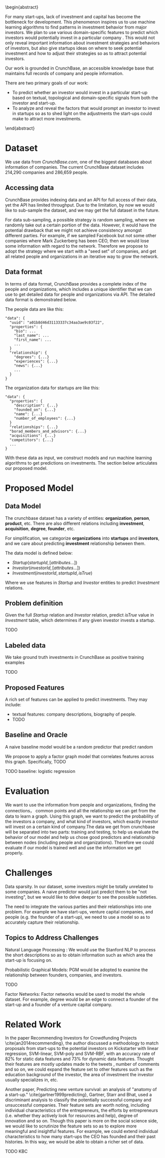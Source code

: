 
<!--Potential investment match for tech companies -->

<!--Define the input-output behavior of the system and the scope of the project. What is your evaluation metric for success? Collect some preliminary data, and give concrete examples of inputs and outputs. Implement a baseline and an oracle and discuss the gap. What are the challenges? Which topics (e.g., search, MDPs, etc.) might be able to address those challenges (at a high-level, since we haven't covered any techniques in detail at this point)? Search the Internet for similar projects and mention the related work. You should basically have all the infrastructure (e.g., building a simulator, cleaning data) completed to do something interesting by now.-->

\begin{abstract}

For many start-ups, lack of investment and capital has become the
bottleneck for development. This phenomenon inspires us to use machine
learning algorithms to find patterns in investment behavior from major
investors. We plan to use various domain-specific features to predict
which investors would potentially invest in a particular company .
This would not only reveal important information about investment
strategies and behaviors of investors, but also give startups ideas on
where to seek potential investment and how to adjust their strategies
so as to attract potential investors.

Our work is grounded in CrunchBase, an accessible knowledge base that
maintains full records of company and people information.

There are two primary goals of our work:

- To predict whether an investor would invest in a particular start-up based on textual, topological and domain-specific signals from both the investor and start-up.
- To analyze and reveal the factors that would prompt an investor to invest in startups so as to shed light on the adjustments the start-ups could make to attract more investments. 

<!-- { Our goal is to infer investment events in technology companies using various domain-specific features. This work can potentially cast insights to understanding factors affecting investment behaviors, making strategies for companies and investors, and mining interesting patterns happening in the market. Our work is grounded in CrunchBase, an accessible knowledge base that maintains full records of company and people information.

We ask questions such as: what factors play the most critical role in investments? Can we infer whether an investor will invest a certain company by textual, topological and domain-specific signals?}
 -->

\end{abstract}


# Dataset

We use data from *CrunchBase.com*, one of the biggest databases about
information of companies. The current CrunchBase dataset includes
214,290 companies and 286,659 people.

## Accessing data

CrunchBase provides indexing data and an API for full access of their
data, yet the API has limited throughput. Due to the limitation, by
now we would like to sub-sample the dataset, and we may get the full
dataset in the future.

For data sub-sampling, a possible strategy is random sampling, where
we randomly take out a certain portion of the data. However, it would
have the potential drawback that we might not achieve consistency
amongst different parties. For example, if we sampled Facebook but not
some other companies where Mark Zuckerberg has been CEO, then we would
lose some information with regard to the network. Therefore we propose
to adopt the strategy where we start with a "seed set" of companies,
and get all related people and organizations in an iterative way to
grow the network.

## Data format

In terms of data format, CrunchBase provides a complete index of the
people and organizations, which includes a unique identifier that we
can use to get detailed data for people and organizations via API. The
detailed data format is demonstrated below.

The people data are like this:

```
"data": {
  "uuid": "a01b8d46d31133337c34aa3ae9c03f22",
  "properties": {
    "bio": ...
    "last_name": ...
    "first_name": ...
    ...
  }
  "relationship": {
    "degrees": {...}
    "experiences": {...}
    "news": {...}
    ...
  }
}
```

The organization data for startups are like this:

```
"data": {
  "properties": {
    "description": {...}
    "founded_on": {...}
    "name": {...}
    "number_of_employees": {...}
  }
  "relationships": {...}
  "borad_members_and_advisors": {...}
  "acquisitions": {...}
  "competitors": {...}
  ...
}
```

With these data as input, we construct models and run machine learning
algorithms to get predictions on investments. The section below
articulates our proposed model.

<!-- In terms of data processing, we propose to adopt common natural
language processing on the bio of people and the description of the
organizations to extract features. Furthermore, we would model the
whole problem as a graph, and use investors and start-ups as nodes,
and relationships such as "whether to invest", "degree of founders" as
edges. -->


# Proposed Model

## Data Model

The crunchbase dataset has a variety of entities: **organization**,
**person**, **product**, etc. There are also different relations
including **investment**, **acquisition**, **degree**, **founder**,
etc.

For simplification, we categorize **organizations** into **startups**
and **investors**, and we care about predicting **investment**
relationship between them.

The data model is defined below:

- $Startup(startupId, [attributes...])$
- $Investor(investorId, [attributes...])$
- $Investment(investorId, startupId, isTrue)$

Where we use features in $Startup$ and $Investor$ entities to predict
$Investment$ relations.

## Problem definition

Given the full $Startup$ relation and $Investor$ relation, predict
$isTrue$ value in $Investment$ table, which determines if any given
investor invests a startup.

TODO 

## Labeled data

We take ground truth investments in CrunchBase as positive training
examples

TODO 

## Proposed Features

A rich set of features can be applied to predict investments. They may
include:

- textual features: company descriptions, biography of people.
- TODO

## Baseline and Oracle

A naive baseline model would be a random predictor that predict random 

We propose to apply a factor graph model that correlates features
across this graph. Specifically, TODO

TODO baseline:  logistic regression


# Evaluation

We want to use the information from people and organizations, finding
the connections， common points and all the relationship we can get
from the data to learn a graph. Using this graph, we want to predict
the probability of the investors a company, and what kind of
investors, which exactly investor will invest on a certain kind of
company.The data we get from crunchbase will be separated into two
parts: training and testing, to help us evaluate the behavior of our
model and help us chose good predictors and relationship between nodes
(including people and organizations). Therefore we could evaluate if
our model is trained well and use the information we get properly.

# Challenges

Data sparsity. In our dataset, some investors might be totally
unrelated to some companies. A naive predictor would just predict them
to be "not investing", but we would like to delve deeper to see the
possible subtleties.

The need to integrate the various parties and their relationships into
one problem. For example we have start-ups, venture capital companies,
and people (e.g. the founder of a start-up), we need to use a model so
as to accurately capture their relationship.

## Topics to Address Challenges

Natural Language Processing : We would use the Stanford NLP to process
the short descriptions so as to obtain information such as which area
the start-up is focusing on.

Probabilistic Graphical Models: PGM would be adopted to examine the
relationship between founders, companies, and investors.

TODO 

Factor Networks: Factor networks would be used to model the whole
dataset. For example, degree would be an edge to connect a founder of
the start-up and a founder of a venture capital company.


# Related Work

In the paper Recommending Investors for Crowdfunding Projects
\cite{an2014recommending}, the author discussed a methodology to match
proposals from start-ups to the potential investors on Kickstarter
with linear regression, SVM-linear, SVM-poly and SVM-RBF, with an
accuracy rate of 82% for static data features and 73% for dynamic data
features. Thought their features are mostly updates made to the tweets
, number of comments and so on, we could expand the feature set to
other features such as the education background of the investor, the
area of investment the investor usually specializes in, etc.

Another paper, Predicting new venture survival: an analysis of
"anatomy of a start-up." \cite{gartner1999predicting}, Gartner, Starr
and Bhat, used a discriminant analysis to classify the potentially
successful company and unsuccessful companies. Their feature sets are
worth noting, including individual characteristics of the
entrepreneurs, the efforts by entrepreneurs (i.e. whether they
actively look for resources and help), degree of innovation and so on.
Though this paper is more on the social science side, we would like to
scrutinize the  feature sets so as to explore more meaningful and
insightful features. For example, we could extend individual
characteristics to how many start-ups the CEO has founded and their
past histories. In this way, we would be able to obtain a richer set
of data.

TODO KBC 
